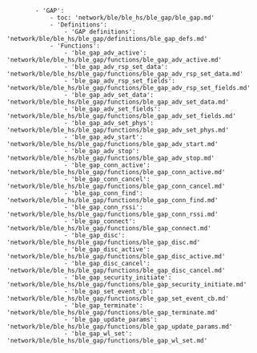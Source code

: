            - 'GAP':
                - toc: 'network/ble/ble_hs/ble_gap/ble_gap.md'
                - 'Definitions':
                    - 'GAP definitions': 'network/ble/ble_hs/ble_gap/definitions/ble_gap_defs.md'
                - 'Functions':
                    - 'ble_gap_adv_active': 'network/ble/ble_hs/ble_gap/functions/ble_gap_adv_active.md'
                    - 'ble_gap_adv_rsp_set_data': 'network/ble/ble_hs/ble_gap/functions/ble_gap_adv_rsp_set_data.md'
                    - 'ble_gap_adv_rsp_set_fields': 'network/ble/ble_hs/ble_gap/functions/ble_gap_adv_rsp_set_fields.md'
                    - 'ble_gap_adv_set_data': 'network/ble/ble_hs/ble_gap/functions/ble_gap_adv_set_data.md'
                    - 'ble_gap_adv_set_fields': 'network/ble/ble_hs/ble_gap/functions/ble_gap_adv_set_fields.md'
                    - 'ble_gap_adv_set_phys': 'network/ble/ble_hs/ble_gap/functions/ble_gap_adv_set_phys.md'
                    - 'ble_gap_adv_start': 'network/ble/ble_hs/ble_gap/functions/ble_gap_adv_start.md'
                    - 'ble_gap_adv_stop': 'network/ble/ble_hs/ble_gap/functions/ble_gap_adv_stop.md'
                    - 'ble_gap_conn_active': 'network/ble/ble_hs/ble_gap/functions/ble_gap_conn_active.md'
                    - 'ble_gap_conn_cancel': 'network/ble/ble_hs/ble_gap/functions/ble_gap_conn_cancel.md'
                    - 'ble_gap_conn_find': 'network/ble/ble_hs/ble_gap/functions/ble_gap_conn_find.md'
                    - 'ble_gap_conn_rssi': 'network/ble/ble_hs/ble_gap/functions/ble_gap_conn_rssi.md'
                    - 'ble_gap_connect': 'network/ble/ble_hs/ble_gap/functions/ble_gap_connect.md'
                    - 'ble_gap_disc': 'network/ble/ble_hs/ble_gap/functions/ble_gap_disc.md'
                    - 'ble_gap_disc_active': 'network/ble/ble_hs/ble_gap/functions/ble_gap_disc_active.md'
                    - 'ble_gap_disc_cancel': 'network/ble/ble_hs/ble_gap/functions/ble_gap_disc_cancel.md'
                    - 'ble_gap_security_initiate': 'network/ble/ble_hs/ble_gap/functions/ble_gap_security_initiate.md'
                    - 'ble_gap_set_event_cb': 'network/ble/ble_hs/ble_gap/functions/ble_gap_set_event_cb.md'
                    - 'ble_gap_terminate': 'network/ble/ble_hs/ble_gap/functions/ble_gap_terminate.md'
                    - 'ble_gap_update_params': 'network/ble/ble_hs/ble_gap/functions/ble_gap_update_params.md'
                    - 'ble_gap_wl_set': 'network/ble/ble_hs/ble_gap/functions/ble_gap_wl_set.md'
